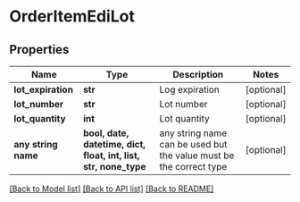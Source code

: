 # OrderItemEdiLot


## Properties
Name | Type | Description | Notes
------------ | ------------- | ------------- | -------------
**lot_expiration** | **str** | Log expiration | [optional] 
**lot_number** | **str** | Lot number | [optional] 
**lot_quantity** | **int** | Lot quantity | [optional] 
**any string name** | **bool, date, datetime, dict, float, int, list, str, none_type** | any string name can be used but the value must be the correct type | [optional]

[[Back to Model list]](../README.md#documentation-for-models) [[Back to API list]](../README.md#documentation-for-api-endpoints) [[Back to README]](../README.md)


